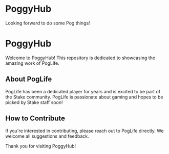 # PoggyHub
Looking forward to do some Pog things! 
# PoggyHub

Welcome to PoggyHub! This repository is dedicated to showcasing the amazing work of PogLife.

## About PogLife
PogLife has been a dedicated player for years and is excited to be part of the Stake community. PogLife is passionate about gaming and hopes to be picked by Stake staff soon!

## How to Contribute
If you're interested in contributing, please reach out to PogLife directly. We welcome all suggestions and feedback.

Thank you for visiting PoggyHub!
